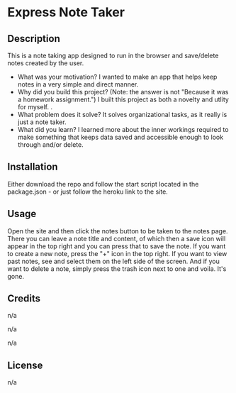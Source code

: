 # Express Note Taker

## Description

This is a note taking app designed to run in the browser and save/delete notes created by the user. 

- What was your motivation?
I wanted to make an app that helps keep notes in a very simple and direct manner. 
- Why did you build this project? (Note: the answer is not \"Because it was a homework assignment.")
I built this project as both a novelty and utlity for myself. .
- What problem does it solve?
It solves organizational tasks, as it really is just a note taker. 
- What did you learn?
I learned more about the inner workings required to make something that keeps data saved and accessible enough to look through and/or delete.

## Installation

Either download the repo and follow the start script located in the package.json - or just follow the heroku link to the site. 

## Usage

Open the site and then click the notes button to be taken to the notes page. There you can leave a note title and content, of which then a save icon will appear in the top right  and you can press that to save the note. If you want to create a new note, press the "+" icon in the top right. If you want to view past notes, see and select them on the left side of the screen. And if you want to delete a note, simply press the trash icon next to one and voila. It's gone. 

## Credits

n/a

n/a

n/a

## License

n/a

